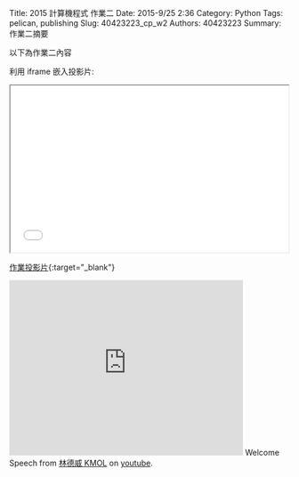 Title: 2015 計算機程式 作業二
Date: 2015-9/25 2:36
Category: Python
Tags: pelican, publishing
Slug: 40423223_cp_w2
Authors: 40423223
Summary: 作業二摘要

以下為作業二內容

利用 iframe 嵌入投影片:

<iframe src="40423223_cp_w2_p.html" width="500" height="300"></iframe>

[作業投影片](40423223_cp_w2_p.html){:target="_blank"}


<iframe width="420" height="315" src="https://www.youtube.com/embed/S1CrE7DVKDc" frameborder="0" allowfullscreen></iframe> Welcome Speech</a> from <a href="https://www.youtube.com/channel/UCLi4mKJA8x0fIPYRoXYU4Fg/videos">林德威 KMOL</a> on <a href="https://www.youtube.com/">youtube</a>.</p>